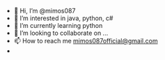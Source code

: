 - 👋 Hi, I’m @mimos087
- 👀 I’m interested in java, python, c#
- 🌱 I’m currently learning python
- 💞️ I’m looking to collaborate on ...
- 📫 How to reach me mimos087official@gmail.com
- 

<!---
mimos087/mimos087 is a ✨ special ✨ repository because its `README.md` (this file) appears on your GitHub profile.
You can click the Preview link to take a look at your changes.
--->

